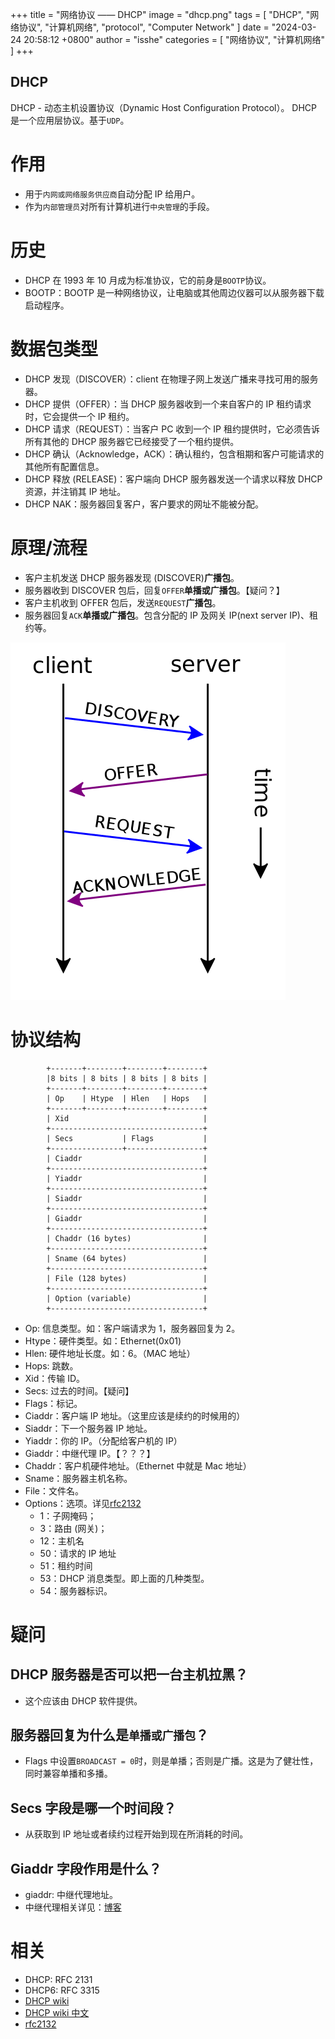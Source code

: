 +++
title = "网络协议 —— DHCP"
image = "dhcp.png"
tags = [ "DHCP", "网络协议", "计算机网络", "protocol", "Computer Network" ]
date = "2024-03-24 20:58:12 +0800"
author = "isshe"
categories = [ "网络协议", "计算机网络" ]
+++

DHCP
---

DHCP - 动态主机设置协议（Dynamic Host Configuration Protocol）。
DHCP 是一个应用层协议。基于`UDP`。

# 作用
* 用于`内网或网络服务供应商`自动分配 IP 给用户。
* 作为`内部管理员`对所有计算机进行`中央管理`的手段。

# 历史
* DHCP 在 1993 年 10 月成为标准协议，它的前身是`BOOTP`协议。
* BOOTP：BOOTP 是一种网络协议，让电脑或其他周边仪器可以从服务器下载启动程序。

# 数据包类型
* DHCP 发现（DISCOVER）：client 在物理子网上发送广播来寻找可用的服务器。
* DHCP 提供（OFFER）：当 DHCP 服务器收到一个来自客户的 IP 租约请求时，它会提供一个 IP 租约。
* DHCP 请求（REQUEST）：当客户 PC 收到一个 IP 租约提供时，它必须告诉所有其他的 DHCP 服务器它已经接受了一个租约提供。
* DHCP 确认（Acknowledge，ACK）：确认租约，包含租期和客户可能请求的其他所有配置信息。
* DHCP 释放 (RELEASE)：客户端向 DHCP 服务器发送一个请求以释放 DHCP 资源，并注销其 IP 地址。
* DHCP NAK：服务器回复客户，客户要求的网址不能被分配。

# 原理/流程
* 客户主机发送 DHCP 服务器发现 (DISCOVER)**广播包**。
* 服务器收到 DISCOVER 包后，回复`OFFER`**单播或广播包**。【疑问？】
* 客户主机收到 OFFER 包后，发送`REQUEST`**广播包**。
* 服务器回复`ACK`**单播或广播包**。包含分配的 IP 及网关 IP(next server IP)、租约等。

![典型 DHCP 会话的模式](dhcp.png)

# 协议结构
```
        +-------+--------+--------+--------+
        |8 bits | 8 bits | 8 bits | 8 bits |
        +-------+--------+--------+--------+
        | Op    | Htype  | Hlen   | Hops   |
        +-------+--------+--------+--------+
        | Xid                              |
        +----------------------------------+
        | Secs           | Flags           |
        +----------------+-----------------+
        | Ciaddr                           |
        +----------------------------------+
        | Yiaddr                           |
        +----------------------------------+
        | Siaddr                           |
        +----------------------------------+
        | Giaddr                           |
        +----------------------------------+
        | Chaddr (16 bytes)                |
        +----------------------------------+
        | Sname (64 bytes)                 |
        +----------------------------------+
        | File (128 bytes)                 |
        +----------------------------------+
        | Option (variable)                |
        +----------------------------------+
```
* Op: 信息类型。如：客户端请求为 1，服务器回复为 2。
* Htype：硬件类型。如：Ethernet(0x01)
* Hlen: 硬件地址长度。如：6。（MAC 地址）
* Hops: 跳数。
* Xid：传输 ID。
* Secs: 过去的时间。【疑问】
* Flags：标记。
* Ciaddr：客户端 IP 地址。（这里应该是续约的时候用的）
* Siaddr：下一个服务器 IP 地址。
* Yiaddr：你的 IP。（分配给客户机的 IP）
* Giaddr：中继代理 IP。【？？？】
* Chaddr：客户机硬件地址。（Ethernet 中就是 Mac 地址）
* Sname：服务器主机名称。
* File：文件名。
* Options：选项。详见[rfc2132](https://tools.ietf.org/html/rfc2132)
    * 1：子网掩码；
    * 3：路由 (网关)；
    * 12：主机名
    * 50：请求的 IP 地址
    * 51：租约时间
    * 53：DHCP 消息类型。即上面的几种类型。
    * 54：服务器标识。

# 疑问
## DHCP 服务器是否可以把一台主机拉黑？
* 这个应该由 DHCP 软件提供。

## 服务器回复为什么是`单播或广播包`？
* Flags 中设置`BROADCAST = 0`时，则是单播；否则是广播。这是为了健壮性，同时兼容单播和多播。

## Secs 字段是哪一个时间段？
* 从获取到 IP 地址或者续约过程开始到现在所消耗的时间。

## Giaddr 字段作用是什么？
* giaddr: 中继代理地址。
* 中继代理相关详见：[博客](http://blog.sina.com.cn/s/blog_712ff0c9010109df.html)

# 相关
* DHCP: RFC 2131
* DHCP6: RFC 3315
* [DHCP wiki](https://en.wikipedia.org/wiki/Dynamic_Host_Configuration_Protocol)
* [DHCP wiki 中文](https://zh.wikipedia.org/wiki/动态主机设置协议)
* [rfc2132](https://tools.ietf.org/html/rfc2132)